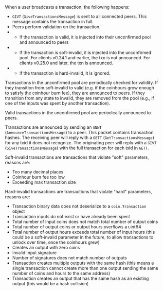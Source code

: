 When a user broadcasts a transaction, the following happens:

* `GIVT` (`GiveTransactionsMessage`) is sent to all connected peers. This message contains the transaction in full.
* Peers perform validation on the transaction.
* * If the transaction is valid, it is injected into their unconfirmed pool and announced to peers
* * If the transaction is soft-invalid, it is injected into the unconfirmed pool. For clients v0.24.1 and earlier, the txn is not announced. For clients v0.25.0 and later, the txn is announced.
* * If the transaction is hard-invalid, it is ignored.

Transactions in the unconfirmed pool are periodically checked for validity. If they transition from soft-invalid to valid (e.g. if the coinhours grow enough to satisfy the coinhour burn fee), they are announced to peers. If they transition from any state to invalid, they are removed from the pool (e.g., if one of the inputs was spent by another transaction).

Valid transactions in the unconfirmed pool are periodically announced to peers.

Transactions are announced by sending an `ANNT` (`AnnounceTransactionsMessage`) to a peer. This packet contains transaction hashes. The receiving peer will reply with a `GETT` (`GetTransactionsMessage`) for any txid it does not recognize. The originating peer will reply with a `GIVT` (`GiveTransactionsMessage`) with the full transaction for each txid in `GETT`.

Soft-invalid transactions are transactions that violate "soft" parameters, reasons are:

* Too many decimal places
* Coinhour burn fee too low
* Exceeding max transaction size

Hard-invalid transactions are transactions that violate "hard" parameters, reasons are:

* Transaction binary data does not deserialize to a `coin.Transaction` object
* Transaction inputs do not exist or have already been spent
* Total number of input coins does not match total number of output coins
* Total number of output coins or output hours overflows a uint64
* Total number of output hours exceeds total number of input hours (this could be a soft-invalid parameter in the future, to allow transactions to unlock over time, once the coinhours grew)
* Creates an output with zero coins
* Invalid input signature
* Number of signatures does not match number of outputs
* Transaction creates multiple outputs with the same hash (this means a single transaction cannot create more than one output sending the same number of coins and hours to the same address)
* Transaction creates an output that has the same hash as an existing output (this would be a hash collision)